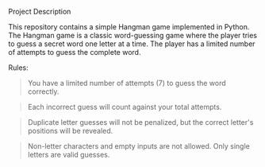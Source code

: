 Project Description

This repository contains a simple Hangman game implemented in Python. The Hangman game is a classic word-guessing game where the player tries to guess a secret word one letter at a time. The player has a limited number of attempts to guess the complete word.

Rules:

> You have a limited number of attempts (7) to guess the word correctly.

> Each incorrect guess will count against your total attempts.

> Duplicate letter guesses will not be penalized, but the correct letter's positions will be revealed.

> Non-letter characters and empty inputs are not allowed. Only single letters are valid guesses.
